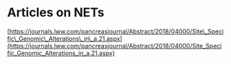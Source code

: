 # Articles on NETs

[https://journals.lww.com/pancreasjournal/Abstract/2018/04000/Site\_Specific\_Genomic\_Alterations\_in\_a.21.aspx](https://journals.lww.com/pancreasjournal/Abstract/2018/04000/Site_Specific_Genomic_Alterations_in_a.21.aspx)

